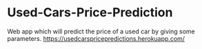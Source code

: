 # Used-Cars-Price-Prediction
Web app which will predict the price of a used car by giving some parameters.
https://usedcarspricepredictions.herokuapp.com/
